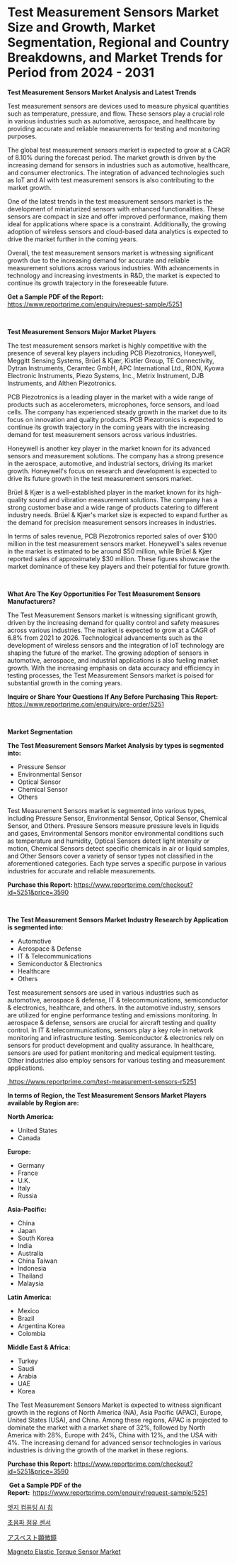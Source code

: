 <p><h1>Test Measurement Sensors Market Size and Growth, Market Segmentation, Regional and Country Breakdowns, and Market Trends for Period from 2024 -  2031</h1></p><p><strong>Test Measurement Sensors Market Analysis and Latest Trends</strong></p>
<p><p>Test measurement sensors are devices used to measure physical quantities such as temperature, pressure, and flow. These sensors play a crucial role in various industries such as automotive, aerospace, and healthcare by providing accurate and reliable measurements for testing and monitoring purposes.</p><p>The global test measurement sensors market is expected to grow at a CAGR of 8.10% during the forecast period. The market growth is driven by the increasing demand for sensors in industries such as automotive, healthcare, and consumer electronics. The integration of advanced technologies such as IoT and AI with test measurement sensors is also contributing to the market growth.</p><p>One of the latest trends in the test measurement sensors market is the development of miniaturized sensors with enhanced functionalities. These sensors are compact in size and offer improved performance, making them ideal for applications where space is a constraint. Additionally, the growing adoption of wireless sensors and cloud-based data analytics is expected to drive the market further in the coming years.</p><p>Overall, the test measurement sensors market is witnessing significant growth due to the increasing demand for accurate and reliable measurement solutions across various industries. With advancements in technology and increasing investments in R&D, the market is expected to continue its growth trajectory in the foreseeable future.</p></p>
<p><strong>Get a Sample PDF of the Report:&nbsp;</strong> <a href="https://www.reportprime.com/enquiry/request-sample/5251">https://www.reportprime.com/enquiry/request-sample/5251</a></p>
<p>&nbsp;</p>
<p><strong>Test Measurement Sensors Major Market Players</strong></p>
<p><p>The test measurement sensors market is highly competitive with the presence of several key players including PCB Piezotronics, Honeywell, Meggitt Sensing Systems, Brüel & Kjær, Kistler Group, TE Connectivity, Dytran Instruments, Ceramtec GmbH, APC International Ltd., RION, Kyowa Electronic Instruments, Piezo Systems, Inc., Metrix Instrument, DJB Instruments, and Althen Piezotronics.</p><p>PCB Piezotronics is a leading player in the market with a wide range of products such as accelerometers, microphones, force sensors, and load cells. The company has experienced steady growth in the market due to its focus on innovation and quality products. PCB Piezotronics is expected to continue its growth trajectory in the coming years with the increasing demand for test measurement sensors across various industries.</p><p>Honeywell is another key player in the market known for its advanced sensors and measurement solutions. The company has a strong presence in the aerospace, automotive, and industrial sectors, driving its market growth. Honeywell's focus on research and development is expected to drive its future growth in the test measurement sensors market.</p><p>Brüel & Kjær is a well-established player in the market known for its high-quality sound and vibration measurement solutions. The company has a strong customer base and a wide range of products catering to different industry needs. Brüel & Kjær's market size is expected to expand further as the demand for precision measurement sensors increases in industries.</p><p>In terms of sales revenue, PCB Piezotronics reported sales of over $100 million in the test measurement sensors market. Honeywell's sales revenue in the market is estimated to be around $50 million, while Brüel & Kjær reported sales of approximately $30 million. These figures showcase the market dominance of these key players and their potential for future growth.</p></p>
<p>&nbsp;</p>
<p><strong>What Are The Key Opportunities For Test Measurement Sensors Manufacturers?</strong></p>
<p><p>The Test Measurement Sensors market is witnessing significant growth, driven by the increasing demand for quality control and safety measures across various industries. The market is expected to grow at a CAGR of 6.8% from 2021 to 2026. Technological advancements such as the development of wireless sensors and the integration of IoT technology are shaping the future of the market. The growing adoption of sensors in automotive, aerospace, and industrial applications is also fueling market growth. With the increasing emphasis on data accuracy and efficiency in testing processes, the Test Measurement Sensors market is poised for substantial growth in the coming years.</p></p>
<p><strong>Inquire or Share Your Questions If Any Before Purchasing This Report:</strong> <a href="https://www.reportprime.com/enquiry/pre-order/5251">https://www.reportprime.com/enquiry/pre-order/5251</a></p>
<p>&nbsp;</p>
<p><strong>Market Segmentation</strong></p>
<p><strong>The Test Measurement Sensors Market Analysis by types is segmented into:</strong></p>
<p><ul><li>Pressure Sensor</li><li>Environmental Sensor</li><li>Optical Sensor</li><li>Chemical Sensor</li><li>Others</li></ul></p>
<p><p>Test Measurement Sensors market is segmented into various types, including Pressure Sensor, Environmental Sensor, Optical Sensor, Chemical Sensor, and Others. Pressure Sensors measure pressure levels in liquids and gases, Environmental Sensors monitor environmental conditions such as temperature and humidity, Optical Sensors detect light intensity or motion, Chemical Sensors detect specific chemicals in air or liquid samples, and Other Sensors cover a variety of sensor types not classified in the aforementioned categories. Each type serves a specific purpose in various industries for accurate and reliable measurements.</p></p>
<p><strong>Purchase this Report:&nbsp;</strong><a href="https://www.reportprime.com/checkout?id=5251&price=3590">https://www.reportprime.com/checkout?id=5251&price=3590</a></p>
<p>&nbsp;</p>
<p><strong>The Test Measurement Sensors Market Industry Research by Application is segmented into:</strong></p>
<p><ul><li>Automotive</li><li>Aerospace & Defense</li><li>IT & Telecommunications</li><li>Semiconductor & Electronics</li><li>Healthcare</li><li>Others</li></ul></p>
<p><p>Test measurement sensors are used in various industries such as automotive, aerospace & defense, IT & telecommunications, semiconductor & electronics, healthcare, and others. In the automotive industry, sensors are utilized for engine performance testing and emissions monitoring. In aerospace & defense, sensors are crucial for aircraft testing and quality control. In IT & telecommunications, sensors play a key role in network monitoring and infrastructure testing. Semiconductor & electronics rely on sensors for product development and quality assurance. In healthcare, sensors are used for patient monitoring and medical equipment testing. Other industries also employ sensors for various testing and measurement applications.</p></p>
<p><a href="https://www.reportprime.com/test-measurement-sensors-r5251">&nbsp;https://www.reportprime.com/test-measurement-sensors-r5251</a></p>
<p><strong>In terms of Region, the Test Measurement Sensors Market Players available by Region are:</strong></p>
<p>
    <p> <strong> North America: </strong>
        <ul>
            <li>United States</li>
            <li>Canada</li>
        </ul>
        </p> 
    <p> <strong> Europe: </strong>
        <ul>
            <li>Germany</li>
            <li>France</li>
            <li>U.K.</li>
            <li>Italy</li>
            <li>Russia</li>
        </ul>
        </p> 
    <p> <strong> Asia-Pacific: </strong>
        <ul>
            <li>China</li>
            <li>Japan</li>
            <li>South Korea</li>
            <li>India</li>
            <li>Australia</li>
            <li>China Taiwan</li>
            <li>Indonesia</li>
            <li>Thailand</li>
            <li>Malaysia</li>
        </ul>
        </p> 
    <p> <strong> Latin America: </strong>
        <ul>
            <li>Mexico</li>
            <li>Brazil</li>
            <li>Argentina Korea</li>
            <li>Colombia</li>
        </ul>
        </p> 
    <p> <strong> Middle East & Africa: </strong>
        <ul>
            <li>Turkey</li>
            <li>Saudi</li>
            <li>Arabia</li>
            <li>UAE</li>
            <li>Korea</li>
        </ul>
    </p>
    </p>
<p><p>The Test Measurement Sensors Market is expected to witness significant growth in the regions of North America (NA), Asia Pacific (APAC), Europe, United States (USA), and China. Among these regions, APAC is projected to dominate the market with a market share of 32%, followed by North America with 28%, Europe with 24%, China with 12%, and the USA with 4%. The increasing demand for advanced sensor technologies in various industries is driving the growth of the market in these regions.</p></p>
<p><strong>Purchase this Report: </strong><a href="https://www.reportprime.com/checkout?id=5251&price=3590">https://www.reportprime.com/checkout?id=5251&price=3590</a></p>
<p>&nbsp;<strong>Get a Sample PDF of the Report:&nbsp;&nbsp;</strong><a href="https://www.reportprime.com/enquiry/request-sample/5251">https://www.reportprime.com/enquiry/request-sample/5251</a></p>
<p><strong></strong></p>
<p><p><a href="https://github.com/RickyMetzDVM/Market-Research-Report-List-1/blob/main/639937370594.md">엣지 컴퓨팅 AI 칩</a></p><p><a href="https://github.com/TitusBoyer1/Market-Research-Report-List-1/blob/main/630033270593.md">초음파 점유 센서</a></p><p><a href="https://github.com/MacyOrn/Market-Research-Report-List-1/blob/main/952224274024.md">アスベスト顕微鏡</a></p><p><a href="https://github.com/KeeganBarrows2023/Market-Research-Report-List-1/blob/main/magneto-elastic-torque-sensor-market.md">Magneto Elastic Torque Sensor Market</a></p></p>